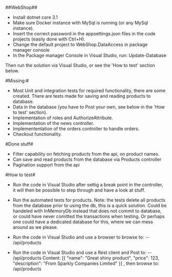 ##WebShop##

- Install dotnet core 3.1
- Make sure Docker instance with MySql is running (or any MySql instance).
- Insert the correct password in the appsettings.json files in the code projects (easily done with Ctrl+H).
- Change the default project to WebShop.DataAccess in package manager console
- In the Package manager Console in Visual Studio, run:
Update-Database

Then run the solution via Visual Studio, or see the 'How to test' section below.

#Missing:#
- Most Unit and integration tests for required functionality, there are some created. There are tests made for saving and reading products to database.
- Data in the database (you have to Post your own, see below in the 'How to test' section).
- Implementation of roles and AuthorizeAttribute.
- Implementation of the news controller.
- Implemententation of the orders controller to handle orders.
- Checkout functionality.

#Done stuff#
- Filter capability on fetching products from the api, on product names.
- Can save and read products from the database via Products controller
- Pagination support from the api


#How to test#
- Run the code in Visual Studio after settig a break point in the controller, it will then be possible to step through and have a look at stuff.
- Run the automated tests for products. Note: the tests delete all products from the database prior to using the db, this is a quick solution. Could be handeled with InMemoryDb instead that does not commit to database, or could have never comitted the transactions when testing. Or perhaps one could have a dedicated database for this, where we can mess around as we please.
- Run the code in Visual Studio and use a browser to browse to:
 -- /api/products
 
- Run the code in Visual Studio and use a Rest client and Post to:
 -- /api/products
 Content:
[{
  "name": "Great shiny product",
  "price": 123,
  "description": "From Sparkly Companies Limited"
}]
 , then browse to: /api/products


